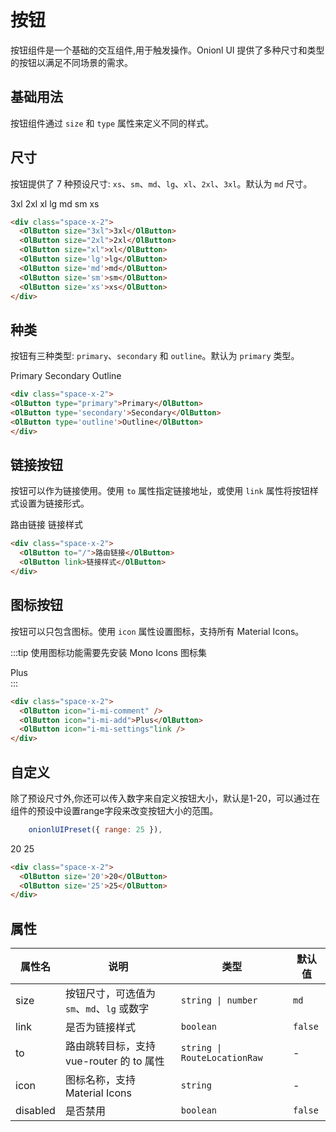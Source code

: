 # 按钮

按钮组件是一个基础的交互组件,用于触发操作。Onionl UI 提供了多种尺寸和类型的按钮以满足不同场景的需求。

## 基础用法

按钮组件通过 `size` 和 `type` 属性来定义不同的样式。
<!-- TODO：Demo展示 -->
## 尺寸
按钮提供了 7 种预设尺寸: `xs`、`sm`、`md`、`lg`、`xl`、`2xl`、`3xl`。默认为 `md` 尺寸。

<div class="space-x-2">
  <OlButton size="3xl">3xl</OlButton>
  <OlButton size="2xl">2xl</OlButton>
  <OlButton size="xl">xl</OlButton>
  <OlButton size='lg'>lg</OlButton>
  <OlButton size='md'>md</OlButton>
  <OlButton size='sm'>sm</OlButton>
  <OlButton size='xs'>xs</OlButton>
</div>

```html
<div class="space-x-2">
  <OlButton size="3xl">3xl</OlButton>
  <OlButton size="2xl">2xl</OlButton>
  <OlButton size="xl">xl</OlButton>
  <OlButton size='lg'>lg</OlButton>
  <OlButton size='md'>md</OlButton>
  <OlButton size='sm'>sm</OlButton>
  <OlButton size='xs'>xs</OlButton>
</div>
```

## 种类
按钮有三种类型: `primary`、`secondary` 和 `outline`。默认为 `primary` 类型。

<div class="space-x-2">
<OlButton type="primary">Primary</OlButton>
<OlButton type='secondary'>Secondary</OlButton>
<OlButton type='outline'>Outline</OlButton>
</div>

```html
<div class="space-x-2">
<OlButton type="primary">Primary</OlButton>
<OlButton type='secondary'>Secondary</OlButton>
<OlButton type='outline'>Outline</OlButton>
</div>
```

## 链接按钮
按钮可以作为链接使用。使用 `to` 属性指定链接地址，或使用 `link` 属性将按钮样式设置为链接形式。

<div class="space-x-2">
  <OlButton class="!color-primary !no-underline !hover:underline" to="/">路由链接</OlButton>
  <OlButton link>链接样式</OlButton>
</div>

```html
<div class="space-x-2">
  <OlButton to="/">路由链接</OlButton>
  <OlButton link>链接样式</OlButton>
</div>
```

## 图标按钮
按钮可以只包含图标。使用 `icon` 属性设置图标，支持所有 Material Icons。

:::tip
使用图标功能需要先安装 Mono Icons 图标集
<div class="space-x-2 flex items-center">
  <OlButton icon="i-mi-comment" />
  <OlButton icon="i-mi-add">Plus</OlButton>
  <OlButton icon="i-mi-settings"link />
</div>
:::

```html
<div class="space-x-2">
  <OlButton icon="i-mi-comment" />
  <OlButton icon="i-mi-add">Plus</OlButton>
  <OlButton icon="i-mi-settings"link />
</div>
```

## 自定义
除了预设尺寸外,你还可以传入数字来自定义按钮大小，默认是1-20，可以通过在组件的预设中设置range字段来改变按钮大小的范围。
```JavaScript
    onionlUIPreset({ range: 25 }),
```

<div class="space-x-2">
  <OlButton size='20'>20</OlButton>
  <OlButton size='25'>25</OlButton>
</div>

```html
<div class="space-x-2">
  <OlButton size='20'>20</OlButton>
  <OlButton size='25'>25</OlButton>
</div>
```

## 属性

|属性名     | 说明                                   | 类型                        | 默认值 |
| -------- | ------------------------------------- | ----------------------------- | --- |
| size     | 按钮尺寸，可选值为 `sm`、`md`、`lg` 或数字 | `string \| number`            | `md` |
| link     | 是否为链接样式                           | `boolean`                     | `false` |
| to       | 路由跳转目标，支持 vue-router 的 to 属性   | `string \| RouteLocationRaw` | - |
| icon     | 图标名称，支持 Material Icons | `string` | - |
| disabled | 是否禁用                                | `boolean`                     | `false` |
